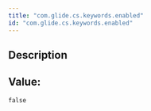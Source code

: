 ```yaml
---
title: "com.glide.cs.keywords.enabled"
id: "com.glide.cs.keywords.enabled"
---
```

## Description



## Value: 
```
false
```